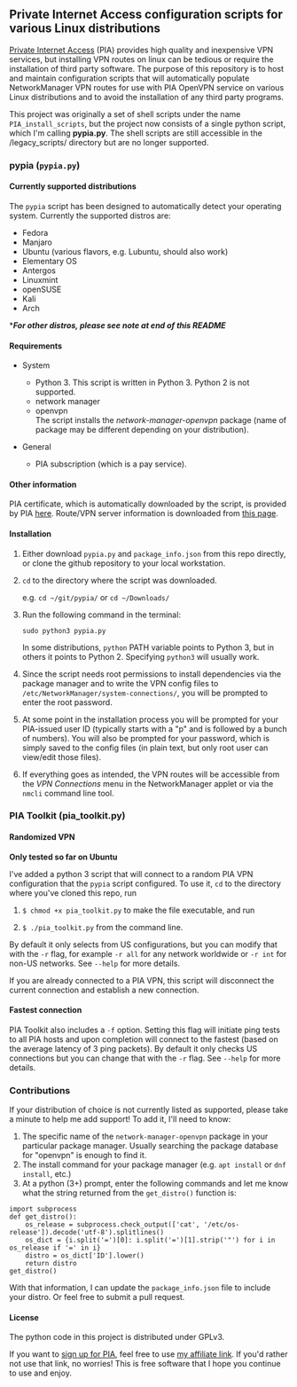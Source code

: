 ## Private Internet Access configuration scripts for various Linux distributions

[Private Internet Access](https://www.privateinternetaccess.com/pages/buy-vpn/pypia) (PIA) provides high quality and inexpensive VPN services, but installing VPN routes on linux can be tedious or require the installation of third party software. The purpose of this repository is to host and maintain configuration scripts that will automatically populate NetworkManager VPN routes for use with PIA OpenVPN service on various Linux distributions and to avoid the installation of any third party programs.

This project was originally a set of shell scripts under the name `PIA_install_scripts`, but the project now consists of a single python script, which I'm calling **pypia.py**. The shell scripts are still accessible in the /legacy_scripts/ directory but are no longer supported.

### pypia (`pypia.py`)
#### Currently supported distributions
The `pypia` script has been designed to automatically detect your operating system. Currently the supported distros are:
* Fedora
* Manjaro
* Ubuntu (various flavors, e.g. Lubuntu, should also work)
* Elementary OS
* Antergos
* Linuxmint
* openSUSE
* Kali
* Arch

****For other distros, please see note at end of this README***

#### Requirements
* System
  * Python 3. This script is written in Python 3. Python 2 is not supported.
  * network manager
  * openvpn  
The script installs the *network-manager-openvpn* package (name of package may be different depending on your distribution).

* General
  * PIA subscription (which is a pay service).

#### Other information
PIA certificate, which is automatically downloaded by the script, is provided by PIA [here](https://www.privateinternetaccess.com/openvpn/ca.crt).
Route/VPN server information is downloaded from [this page](https://www.privateinternetaccess.com/vpninfo/servers).

#### Installation
1. Either download `pypia.py` and `package_info.json` from this repo directly, or clone the github repository to your local workstation.
2. `cd` to the directory where the script was downloaded.   

   e.g. `cd ~/git/pypia/` or `cd ~/Downloads/`

3. Run the following command in the terminal:

   `sudo python3 pypia.py`

   In some distributions, `python` PATH variable points to Python 3, but in others it points to Python 2. Specifying `python3` will usually work.

4. Since the script needs root permissions to install dependencies via the package manager and to write the VPN config files to `/etc/NetworkManager/system-connections/`, you will be prompted to enter the root password.
5. At some point in the installation process you will be prompted for your PIA-issued user ID (typically starts with a "p" and is followed by a bunch of numbers). You will also be prompted for your password, which is simply saved to the config files (in plain text, but only root user can view/edit those files).
6. If everything goes as intended, the VPN routes will be accessible from the *VPN Connections* menu in the NetworkManager applet or via the `nmcli` command line tool.

### PIA Toolkit (pia_toolkit.py)
#### Randomized VPN
**Only tested so far on Ubuntu**

I've added a python 3 script that will connect to a random PIA VPN configuration that the `pypia` script configured. To use it, `cd` to the directory where you've cloned this repo, run

1. `$ chmod +x pia_toolkit.py` to make the file executable, and run

2. `$ ./pia_toolkit.py` from the command line.

By default it only selects from US configurations, but you can modify that with the `-r` flag, for example `-r all` for any network worldwide or `-r int` for non-US networks. See `--help` for more details.

If you are already connected to a PIA VPN, this script will disconnect the current connection and establish a new connection.

#### Fastest connection
PIA Toolkit also includes a `-f` option. Setting this flag will initiate ping tests to all PIA hosts and upon completion will connect to the fastest (based on the average latency of 3 ping packets). By default it only checks US connections but you can change that with the `-r` flag. See `--help` for more details.

### Contributions
If your distribution of choice is not currently listed as supported, please take a minute to help me add support! To add it, I'll need to know:

1. The specific name of the `network-manager-openvpn` package in your particular package manager. Usually searching the package database for "openvpn" is enough to find it.
2. The install command for your package manager (e.g. `apt install` or `dnf install`, etc.)
3. At a python (3+) prompt, enter the following commands and let me know what the string returned from the `get_distro()` function is:
```
import subprocess
def get_distro():
    os_release = subprocess.check_output(['cat', '/etc/os-release']).decode('utf-8').splitlines()
    os_dict = {i.split('=')[0]: i.split('=')[1].strip('"') for i in os_release if '=' in i}
    distro = os_dict['ID'].lower()
    return distro
get_distro()
```
With that information, I can update the `package_info.json` file to include your distro. Or feel free to submit a pull request.

#### License
The python code in this project is distributed under GPLv3.

If you want to [sign up for PIA](https://www.privateinternetaccess.com/pages/buy-vpn/pypia), feel free to use [my affiliate link](https://www.privateinternetaccess.com/pages/buy-vpn/pypia). If you'd rather not use that link, no worries! This is free software that I hope you continue to use and enjoy.
